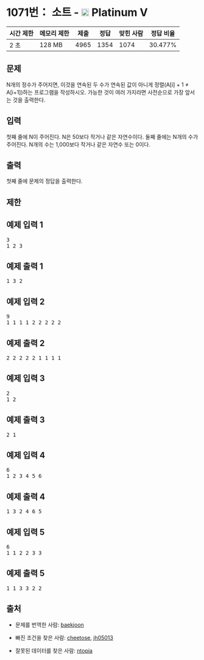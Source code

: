 # 1071번： 소트 - <img src="https://static.solved.ac/tier_small/16.svg" style="height:20px" /> Platinum V



| 시간 제한 | 메모리 제한 | 제출 | 정답 | 맞힌 사람 | 정답 비율 |
| --- | --- | --- | --- | --- | --- |
| 2 초 | 128 MB | 4965 | 1354 | 1074 | 30.477% |
## 문제

N개의 정수가 주어지면, 이것을 연속된 두 수가 연속된 값이 아니게 정렬(A[i] + 1 ≠ A[i+1])하는 프로그램을 작성하시오. 가능한 것이 여러 가지라면 사전순으로 가장 앞서는 것을 출력한다.

## 입력

첫째 줄에 N이 주어진다. N은 50보다 작거나 같은 자연수이다. 둘째 줄에는 N개의 수가 주어진다. N개의 수는 1,000보다 작거나 같은 자연수 또는 0이다.

## 출력

첫째 줄에 문제의 정답을 출력한다.

## 제한

## 예제 입력 1

<pre>3
1 2 3
</pre>
## 예제 출력 1

<pre>1 3 2
</pre>
## 예제 입력 2

<pre>9
1 1 1 1 2 2 2 2 2
</pre>
## 예제 출력 2

<pre>2 2 2 2 2 1 1 1 1
</pre>
## 예제 입력 3

<pre>2
1 2
</pre>
## 예제 출력 3

<pre>2 1
</pre>
## 예제 입력 4

<pre>6
1 2 3 4 5 6
</pre>
## 예제 출력 4

<pre>1 3 2 4 6 5
</pre>
## 예제 입력 5

<pre>6
1 1 2 2 3 3
</pre>
## 예제 출력 5

<pre>1 1 3 3 2 2
</pre>
## 출처

- 문제를 번역한 사람: [baekjoon](/user/baekjoon)

- 빠진 조건을 찾은 사람: [cheetose](/user/cheetose), [jh05013](/user/jh05013)

- 잘못된 데이터를 찾은 사람: [ntopia](/user/ntopia)
